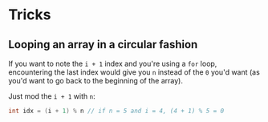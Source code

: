# Tricks

## Looping an array in a circular fashion

If you want to note the `i + 1` index and you're using a `for` loop, encountering the last index would give you `n` instead of the `0` you'd want (as you'd want to go back to the beginning of the array).

Just mod the `i + 1` with `n`:
```cpp
int idx = (i + 1) % n // if n = 5 and i = 4, (4 + 1) % 5 = 0
```